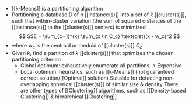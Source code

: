 - [[k-Means]] is a partitioning algorithm
- Partitioning a database D of n [[instance(s)]] into a set of $k$ [[cluster(s)]], such that within-cluster variation (the sum of squared distances of the [[instance(s)]] to the [[cluster(s)]] centers) is minimized
	$$
	SSE = \sum_{c=1}^{k} \sum_{x \in C_c} \text{dist}(x - w_c)^2 
	$$
- where $w_c$ is the centroid or medoid of [[cluster(s)]] $C_c$
- Given $k$, find a partition of $k$ [[cluster(s)]] that optimizes the chosen partitioning criterion
	- Global optimum: exhaustively enumerate all partitions $\rightarrow$ Expensive
	- Local optimum: heuristics, such as [[k-Means]] (not guaranteed correct solution/[[Optimal]] solution)
Suitable for detecting non-overlapping spherical [[cluster(s)]] of similar size & density
There are other types of [[Clustering]] algorithms, such as [[Density-based Clustering]] & hierarchical [[Clustering]]